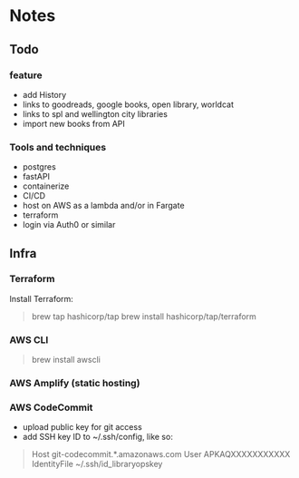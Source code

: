 # Notes

## Todo

### feature
- add History
- links to goodreads, google books, open library, worldcat
- links to spl and wellington city libraries
- import new books from API

### Tools and techniques
- postgres
- fastAPI
- containerize
- CI/CD
- host on AWS as a lambda and/or in Fargate
- terraform
- login via Auth0 or similar


## Infra

### Terraform

Install Terraform:

> brew tap hashicorp/tap
> brew install hashicorp/tap/terraform


### AWS CLI

> brew install awscli


###  AWS Amplify (static hosting)




### AWS CodeCommit

- upload public key for git access
- add SSH key ID to ~/.ssh/config, like so:

> Host git-codecommit.*.amazonaws.com
>   User APKAQXXXXXXXXXXX
>   IdentityFile ~/.ssh/id_libraryopskey


